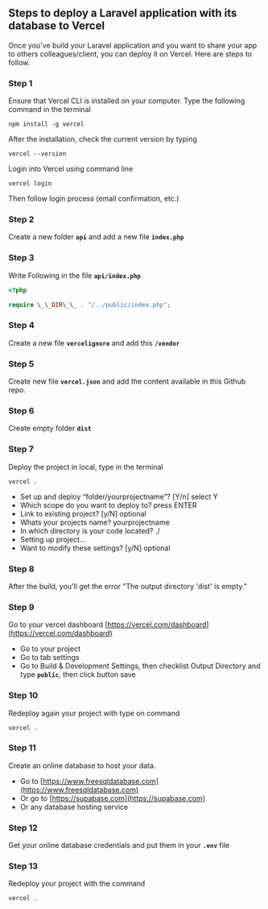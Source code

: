 
## Steps to deploy a Laravel application with its database to Vercel
Once you've build your Laravel application and you want to share your app to others colleagues/client, you can deploy it on Vercel. Here are steps to follow.

### **Step 1**

Ensure that Vercel CLI is installed on your computer. Type the following command in the terminal
``` console
npm install -g vercel
```

After the installation, check the current version by typing 
``` console
vercel --version
```

Login into Vercel using command line 
``` console
vercel login 
```
Then follow login process (email confirmation, etc.)

### **Step 2**

Create a new folder **`api`** and add a new file **`index.php`**


### **Step 3**

Write Following in the file **`api/index.php`**

``` php
<?php  

require \_\_DIR\_\_ . "/../public/index.php";
```


### **Step 4**

Create a new file **`vercelignore`** and add this **`/vendor`**



### **Step 5**

Create new file **`vercel.json`** and add the content available in this Github repo.


### **Step 6**

Create empty folder **`dist`**


### **Step 7**

Deploy the project in local, type in the terminal 
``` console
vercel . 
```

* Set up and deploy “folder/yourprojectname”? \[Y/n] select Y
* Which scope do you want to deploy to? press ENTER
* Link to existing project? \[y/N] optional
* Whats your projects name? yourprojectname
* In which directory is your code located? ./
* Setting up project…
* Want to modify these settings? \[y/N] optional


### **Step 8**

After the build, you'll get the error "The output directory 'dist' is empty."


### **Step 9**

Go to your vercel dashboard [https://vercel.com/dashboard](https://vercel.com/dashboard) 

* Go to your project
* Go to tab settings
* Go to Build & Development Settings, then checklist Output Directory and type **`public`**, then click button save



### **Step 10**

Redeploy again your project with type on command 
``` console
vercel . 
```


### **Step 11**

Create an online database to host your data.
* Go to [https://www.freesqldatabase.com](https://www.freesqldatabase.com)
* Or go to [https://supabase.com](https://supabase.com)
* Or any database hosting service


### **Step 12**

Get your online database credentials and put them in your **`.env`** file


### **Step 13**

Redeploy your project with the command 
``` console
vercel . 
```
